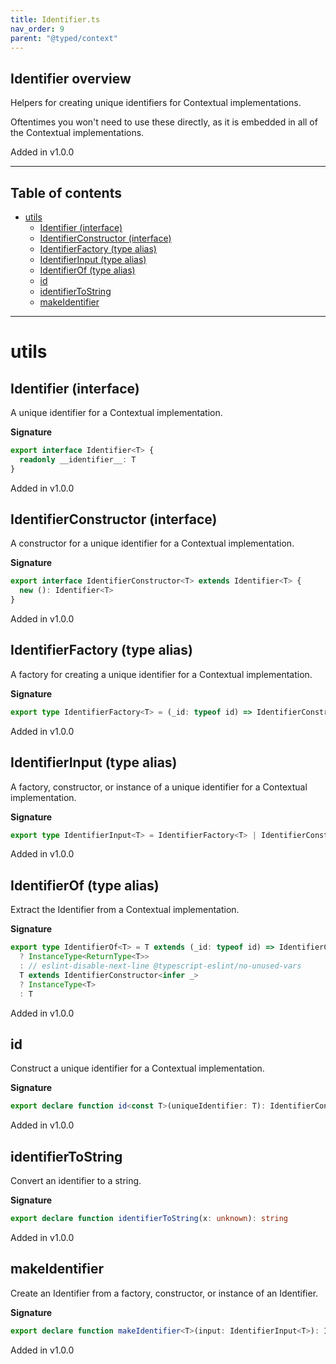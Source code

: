 ```yaml
---
title: Identifier.ts
nav_order: 9
parent: "@typed/context"
---
```


## Identifier overview

Helpers for creating unique identifiers for Contextual implementations.

Oftentimes you won't need to use these directly, as it is embedded in all of
the Contextual implementations.

Added in v1.0.0

---

<h2 class="text-delta">Table of contents</h2>

- [utils](#utils)
  - [Identifier (interface)](#identifier-interface)
  - [IdentifierConstructor (interface)](#identifierconstructor-interface)
  - [IdentifierFactory (type alias)](#identifierfactory-type-alias)
  - [IdentifierInput (type alias)](#identifierinput-type-alias)
  - [IdentifierOf (type alias)](#identifierof-type-alias)
  - [id](#id)
  - [identifierToString](#identifiertostring)
  - [makeIdentifier](#makeidentifier)

---

# utils

## Identifier (interface)

A unique identifier for a Contextual implementation.

**Signature**

```ts
export interface Identifier<T> {
  readonly __identifier__: T
}
```

Added in v1.0.0

## IdentifierConstructor (interface)

A constructor for a unique identifier for a Contextual implementation.

**Signature**

```ts
export interface IdentifierConstructor<T> extends Identifier<T> {
  new (): Identifier<T>
}
```

Added in v1.0.0

## IdentifierFactory (type alias)

A factory for creating a unique identifier for a Contextual implementation.

**Signature**

```ts
export type IdentifierFactory<T> = (_id: typeof id) => IdentifierConstructor<T>
```

Added in v1.0.0

## IdentifierInput (type alias)

A factory, constructor, or instance of a unique identifier for a Contextual implementation.

**Signature**

```ts
export type IdentifierInput<T> = IdentifierFactory<T> | IdentifierConstructor<T> | T
```

Added in v1.0.0

## IdentifierOf (type alias)

Extract the Identifier from a Contextual implementation.

**Signature**

```ts
export type IdentifierOf<T> = T extends (_id: typeof id) => IdentifierConstructor<infer _>
  ? InstanceType<ReturnType<T>>
  : // eslint-disable-next-line @typescript-eslint/no-unused-vars
  T extends IdentifierConstructor<infer _>
  ? InstanceType<T>
  : T
```

Added in v1.0.0

## id

Construct a unique identifier for a Contextual implementation.

**Signature**

```ts
export declare function id<const T>(uniqueIdentifier: T): IdentifierConstructor<T>
```

Added in v1.0.0

## identifierToString

Convert an identifier to a string.

**Signature**

```ts
export declare function identifierToString(x: unknown): string
```

Added in v1.0.0

## makeIdentifier

Create an Identifier from a factory, constructor, or instance of an Identifier.

**Signature**

```ts
export declare function makeIdentifier<T>(input: IdentifierInput<T>): IdentifierOf<T>
```

Added in v1.0.0
